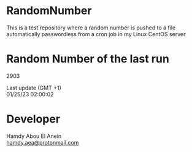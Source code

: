 # RandomNumber    
This is a test repository where a random number is pushed to a file automatically passwordless from a cron job in my Linux CentOS server    
# Random Number of the last run   
2903
      
Last update (GMT +1)    
01/25/23 02:00:02
# Developer    
Hamdy Abou El Anein   
hamdy.aea@protonmail.com
